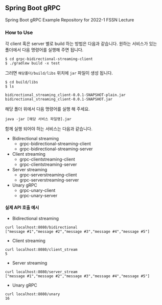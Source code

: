 ## Spring Boot gRPC
Spring Boot gRPC Example Repository for 2022-1 FSSN Lecture

### How to Use
각 client 혹은 server 별로 build 하는 방법은 다음과 같습니다. 원하는 서비스가 있는 폴더에서 다음 명령어를 실행해 주면 됩니다.

```
$ cd grpc-bidirectional-streaming-client
$ ./gradlew build -x test
```

그러면 `해당폴더/build/libs` 위치에 `jar` 파일이 생성 됩니다.

```
$ cd build/libs
$ ls
```

```
bidirectional_streaming_client-0.0.1-SNAPSHOT-plain.jar bidirectional_streaming_client-0.0.1-SNAPSHOT.jar
```

해당 폴더 위에서 다음 명령어를 실행 해 주세요. 

```
java -jar [해당 서비스 파일명].jar
```

함께 실행 되어야 하는 서비스는 다음과 같습니다.
- Bidirectional streaming
  - grpc-bidirectional-streaming-client
  - grpc-bidirectional-streaming-server
- Client streaming
  - grpc-clientstreaming-client
  - grpc-clientstreaming-server
- Server streaming
  - grpc-serverstreaming-client
  - grpc-serverstreaming-server
- Unary gRPC
  - grpc-unary-client
  - grpc-unary-server

#### 실제 API 호출 예시
- Bidirectional streaming

```
curl localhost:8080/bidirectional
["message #1","message #2","message #3","message #4","message #5"]
```

- Client streaming

```
curl localhost:8080/client_stream
5
```

- Server streaming

```
curl localhost:8080/server_stream
["message #1","message #2","message #3","message #4","message #5"]
```
- Unary gRPC

```
curl localhost:8080/unary
16
```